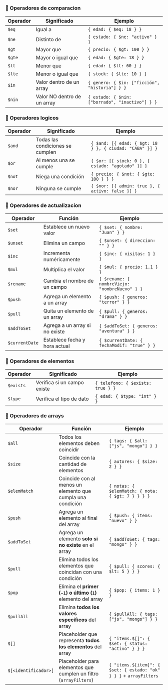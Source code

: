 ### 📍 Operadores de comparacion

| Operador | Significado                 | Ejemplo                                         |
| -------- | --------------------------- | ----------------------------------------------- |
| `$eq`    | Igual a                     | `{ edad: { $eq: 18 } }`                         |
| `$ne`    | Distinto de                 | `{ estado: { $ne: "activo" } }`                 |
| `$gt`    | Mayor que                   | `{ precio: { $gt: 100 } }`                      |
| `$gte`   | Mayor o igual que           | `{ edad: { $gte: 18 } }`                        |
| `$lt`    | Menor que                   | `{ edad: { $lt: 60 } }`                         |
| `$lte`   | Menor o igual que           | `{ stock: { $lte: 10 } }`                       |
| `$in`    | Valor dentro de un array    | `{ genero: { $in: ["ficción", "historia"] } }`  |
| `$nin`   | Valor NO dentro de un array | `{ estado: { $nin: ["borrado", "inactivo"] } }` |

### 📍 Operadores logicos

| Operador | Significado                      | Ejemplo                                                 |
| -------- | -------------------------------- | ------------------------------------------------------- |
| `$and`   | Todas las condiciones se cumplen | `{ $and: [{ edad: { $gt: 18 } }, { ciudad: "CABA" }] }` |
| `$or`    | Al menos una se cumple           | `{ $or: [{ stock: 0 }, { estado: "agotado" }] }`        |
| `$not`   | Niega una condición              | `{ precio: { $not: { $gte: 100 } } }`                   |
| `$nor`   | Ninguna se cumple                | `{ $nor: [{ admin: true }, { activo: false }] }`        |

### 📍 Operadores de actualizacion

| Operador      | Función                        | Ejemplo                                       |
| ------------- | ------------------------------ | --------------------------------------------- |
| `$set`        | Establece un nuevo valor       | `{ $set: { nombre: "Juan" } }`                |
| `$unset`      | Elimina un campo               | `{ $unset: { direccion: "" } }`               |
| `$inc`        | Incrementa numéricamente       | `{ $inc: { visitas: 1 } }`                    |
| `$mul`        | Multiplica el valor            | `{ $mul: { precio: 1.1 } }`                   |
| `$rename`     | Cambia el nombre de un campo   | `{ $rename: { nombreViejo: "nombreNuevo" } }` |
| `$push`       | Agrega un elemento a un array  | `{ $push: { generos: "terror" } }`            |
| `$pull`       | Quita un elemento de un array  | `{ $pull: { generos: "drama" } }`             |
| `$addToSet`   | Agrega a un array si no existe | `{ $addToSet: { generos: "aventura" } }`      |
| `$currentDate`| Establece fecha y hora actual  | `{ $currentDate: { fechaModif: "true" } }`    |

### 📍 Operadores de elementos

| Operador  | Significado                 | Ejemplo                           |
| --------- | --------------------------- | --------------------------------- |
| `$exists` | Verifica si un campo existe | `{ telefono: { $exists: true } }` |
| `$type`   | Verifica el tipo de dato    | `{ edad: { $type: "int" } }`      |

### 📍 Operadores de arrays

| Operador     | Función                                                    | Ejemplo                                           |
| ------------ | ---------------------------------------------------------- | ------------------------------------------------- |
| `$all`       | Todos los elementos deben coincidir                        | `{ tags: { $all: ["js", "mongo"] } }`             |
| `$size`      | Coincide con la cantidad de elementos                      | `{ autores: { $size: 2 } }`                       |
| `$elemMatch` | Coincide con al menos un elemento que cumpla una condición | `{ notas: { $elemMatch: { nota: { $gt: 7 } } } }` |
| `$push`              | Agrega un elemento al final del array                             | `{ $push: { items: "nuevo" } }`                                    |
| `$addToSet`          | Agrega un elemento **solo si no existe** en el array              | `{ $addToSet: { tags: "mongo" } }`                                 |
| `$pull`              | Elimina todos los elementos que coincidan con una condición       | `{ $pull: { scores: { $lt: 5 } } }`                                |
| `$pop`               | Elimina el **primer (`-1`) o último (`1`)** elemento del array    | `{ $pop: { items: 1 } }`                                           |
| `$pullAll`           | Elimina **todos los valores específicos** del array               | `{ $pullAll: { tags: ["js", "mongo"] } }`                          |
| `$[]`                | Placeholder que representa **todos los elementos** del array      | `{ "items.$[]": { $set: { status: "activo" } } }`                  |
| `$[<identificador>]` | Placeholder para elementos que cumplen un filtro (`arrayFilters`) | `{ "items.$[item]": { $set: { estado: "ok" } } }` + `arrayFilters` |

